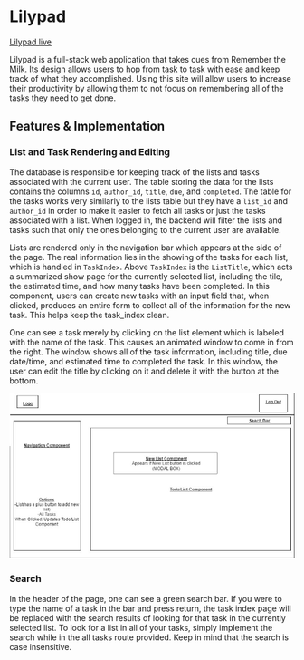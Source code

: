 # Lilypad

[Lilypad live][heroku]

[heroku]: https://lilypad-todo.herokuapp.com

Lilypad is a full-stack web application that takes cues from
Remember the Milk. Its design allows users to hop from task to task with ease and keep track of what they accomplished. Using this site will allow users to increase their productivity by allowing them to not focus on remembering all of the tasks they need to get done.

## Features & Implementation

### List and Task Rendering and Editing

  The database is responsible for keeping track of the lists and tasks associated with the current user. The table storing the data for the lists contains the columns `id`, `author_id`, `title`, `due`, and `completed`. The table for the tasks works very similarly to the lists table but they have a `list_id` and `author_id` in order to make it easier to fetch all tasks or just the tasks associated with a list. When logged in, the backend will filter the lists and tasks such that only the ones belonging to the current user are available.

  Lists are rendered only in the navigation bar which appears at the side of the page. The real information lies in the showing of the tasks for each list, which is handled in `TaskIndex`. Above `TaskIndex` is the `ListTitle`, which acts a summarized show page for the currently selected list, including the tile, the estimated time, and how many tasks have been completed. In this component, users can create new tasks with an input field that, when clicked, produces an entire form to collect all of the information for the new task. This helps keep the task_index clean.

  One can see a task merely by clicking on the list element which is labeled with the name of the task. This causes an animated window to come in from the right. The window shows all of the task information, including title, due date/time, and estimated time to completed the task. In this window, the user can edit the title by clicking on it and delete it with the button at the bottom.


![image of the list and task index](./docs/wireframes/home-nav.jpg)


### Search

In the header of the page, one can see a green search bar. If you were to type the name of a task in the bar and press return, the task index page will be replaced with the search results of looking for that task in the currently selected list. To look for a list in all of your tasks, simply implement the search while in the all tasks route provided. Keep in mind that the search is case insensitive.
